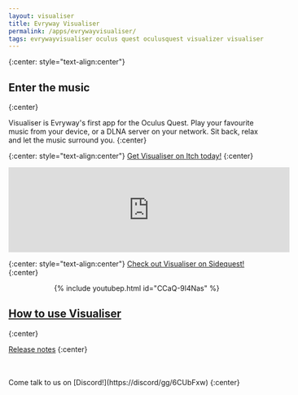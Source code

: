```yaml
---
layout: visualiser
title: Evryway Visualiser
permalink: /apps/evrywayvisualiser/
tags: evrywayvisualiser oculus quest oculusquest visualizer visualiser
---
```

{:center: style="text-align:center"}
## Enter the music
{:center}

Visualiser is Evryway's first app for the Oculus Quest. Play your favourite music from your device,
or a DLNA server on your network. Sit back, relax and let the music surround you.
{:center}

{:center: style="text-align:center"}
[Get Visualiser on Itch today!](https://evryway.itch.io/evryway-visualiser)
{:center}


<center>
<iframe src="https://itch.io/embed/507905?bg_color=000000&amp;fg_color=f3fde7&amp;link_color=fa5c5c&amp;border_color=333333" width="552" height="167" frameborder="0">
<a href="https://evryway.itch.io/evryway-visualiser">Evryway Visualiser by Evryway</a>
</iframe>
</center>


{:center: style="text-align:center"}
[Check out Visualiser on Sidequest!](https://sidequestvr.com/app/325)
{:center}

<center>{% include youtubep.html id="CCaQ-9l4Nas" %}</center>


## [How to use Visualiser](/apps/evrywayvisualiser/instructions/index)
{:center}

[Release notes](release_notes)
{:center}

<br>
<br>
Come talk to us on [Discord!](https://discord/gg/6CUbFxw)
{:center}
